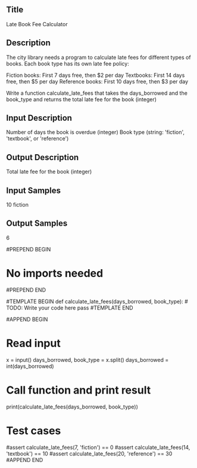 ## Title
Late Book Fee Calculator

## Description
The city library needs a program to calculate late fees for different types of books. 
Each book type has its own late fee policy:

Fiction books: First 7 days free, then $2 per day
Textbooks: First 14 days free, then $5 per day
Reference books: First 10 days free, then $3 per day

Write a function calculate_late_fees that takes the days_borrowed and the book_type and returns the total late fee for the book (integer)

## Input Description
Number of days the book is overdue (integer)
Book type (string: 'fiction', 'textbook', or 'reference')

## Output Description
Total late fee for the book (integer)

## Input Samples
10 fiction

## Output Samples
6


#PREPEND BEGIN
# No imports needed
#PREPEND END

#TEMPLATE BEGIN
def calculate_late_fees(days_borrowed, book_type):
    # TODO: Write your code here
    pass
#TEMPLATE END

#APPEND BEGIN
# Read input
x = input()
days_borrowed, book_type = x.split()
days_borrowed = int(days_borrowed)

# Call function and print result
print(calculate_late_fees(days_borrowed, book_type))

# Test cases
#assert calculate_late_fees(7, 'fiction') == 0
#assert calculate_late_fees(14, 'textbook') == 10
#assert calculate_late_fees(20, 'reference') == 30
#APPEND END
